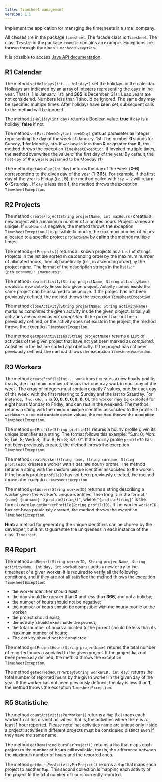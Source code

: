 ```yaml
---
title: Timesheet management
version: 1.1
---
```


<!--
> To generate html and pdf use
> ```bash
> $ pandoc -s -f markdown+Smart requirements.md -c .css.css -o requirements.html
> $ pandoc -s -f markdown+Smart requirements.md -o requirements.pdf
> ```
-->

Implement the application for managing the timesheets in a small company.

All classes are in the package `timesheet`. The facade class is `Timesheet`. The class `TestApp` in the package `example` contains an example. Exceptions are thrown through the class `TimesheetException`. 

It is possible to access [Java API documentation](http://softeng.polito.it/courses/docs/api/index.html). 

## R1 Calendar

The method `setHolidays(int... holidays)` set the holidays in the calendar. Holidays are indicated by an array of integers representing the days in the year. That is, **1** is January, 1st; and **365** is December, 31st. Leap years are not considered. Numbers less than **1** should be ignored. The same day may be specified multiple times. After holidays have been set, subsequent calls to the method will be ignored.

The method `isHoliday(int day)` returns a Boolean value: **true** if `day` is a holiday; **false** if not.

The method `setFirstWeekDay(int weekDay)` gets as parameter an integer representing the day of the week of January, 1st. The number **0** stands for Sunday, **1** for Monday, etc. If `weekDay` is less than **0** or greater than **6**, the method throws the exception `TimesheetException`. If invoked multiple times, the method overwrites the value of the first day of the year. By default, the first day of the year is assumed to be Monday (**1**).

The method `getWeekDay(int day)` returns the day of the week (**0-6**) corresponding to the given day of the year (**1-365**). For example, if the first day of the year is Friday (i.e., **5**), the method called with `day = 2` will return **6** (Saturday). If `day` is less than **1**, the method throws the exception `TimesheetException`.

## R2 Projects

The method `createProject(String projectName, int maxHours)` creates a new project with a maximum number of allocated hours. Project names are unique. If `maxHours` is negative, the method throws the exception `TimesheetException`. It is possible to modify the maximum number of hours allocated to a specific project `projectName` by calling the method multiple times.

The method `getProjects()` returns all known projects as a `List` of strings. Projects in the list are sorted in descending order by the maximum number of allocated hours, then alphabetically (i.e., in ascending order) by the project name. The format of the description strings in the list is: `"{projectName}: {maxHours}"`.

The method `createActivity(String projectName, String activityName)` creates a new activity linked to a given project. Activity names inside the same project can be assumed to be unique. If the project has not been previously defined, the method throws the exception `TimesheetException`.

The method `closeActivity(String projectName, String activityName)` marks as *completed* the given activity inside the given project. Initially all activities are marked as *not completed*. If the project has not been previously defined, or the activity does not exists in the project, the method throws the exception `TimesheetException`.

The method `getOpenActivities(String projectName)` returns a `List` of activities of the given project that have not yet been marked as *completed*. Activities in the list are sorted alphabetically. If the project has not been previously defined, the method throws the exception `TimesheetException`.

## R3 Workers

The method `createProfile(int... workHours)` creates a new hourly profile, that is, the maximum number of hours that one may work in each day of the week. The array of integers must contain exactly 7 values, one for each day of the week, with the first referring to Sunday and the last to Saturday. For instance, if `workHours` is **[0, 8, 8, 8, 8, 8, 0]**, the worker may be exploited for eight hours Monday to Friday, and can rest in the weekend. The method returns a string with the random unique identifier associated to the profile. If `workHours` does not contain seven values, the method throws the exception `TimesheetException`. 

The method `getProfile(String profileID)` returns a hourly profile given its unique identifier as a string. The format follows this example: "Sun: 0; Mon: 8; Tue: 8; Wed: 8; Thu: 8; Fri: 8; Sat: 0". If the hourly profile `profileID` has not been previously created, the method throws the exception `TimesheetException`. 

The method `createWorker(String name, String surname, String profileID)` creates a worker with a definite hourly profile. The method returns a string with the random unique identifier associated to the worker. If the hourly profile `profileID` has not been previously created, the method throws the exception `TimesheetException`. 

The method `getWorker(String workerID)` returns a string describing a worker given the worker's unique identifier. The string is in the format `"{name} {surname} ({profileString})"`, where `"{profileString}"` is the format used by `getWorkerProfile(String profileID)`. If the worker `workerID` has not been previously created, the method throws the exception `TimesheetException`. 

**Hint:** a method for generating the unique identifiers can be chosen by the developer, but it must guarantee the uniqueness in each instance of the class `Timesheet`.

## R4 Report

The method `addReport(String workerID, String projectName, String activityName, int day, int workedHours)` adds a new entry to the timesheet of a given worker. It is required to verify all the following conditions, and if they are not all satisfied the method throws the exception `TimesheetException`:

* the worker identifier should exist;
* the day should be greater than **0** and less than **366**, and not a holiday;
* the number of hours should not be negative;
* the number of hours should be compatible with the hourly profile of the worker;
* the project should exist;
* the activity should exist inside the project;
* the total number of hours allocated to the project should be less than its maximum number of hours;
* The activity should not be completed.

The method `getProjectHours(String projectName)` returns the total number of reported hours associated to the given project. If the project has not been previously defined, the method throws the exception `TimesheetException`.

The method `getWorkedHoursPerDay(String workerID, int day)` returns the total number of reported hours by the given worker in the given day of the year. If the worker has not been previously defined, the day is less than **1**, the method throws the exception `TimesheetException`.

## R5 Statistiche

The method `countActivitiesPerWorker()` returns a `Map` that maps each worker to all his distinct activities, that is, the activities where there is at least **1** hour reported. Please note that activities name are unique only inside a project: activities in different projects must be considered distinct even if they have the same name.

The method `getRemainingHoursPerProject()` returns a `Map` that maps each project to the number of hours still available, that is, the difference between the maximum number of hours and the reported ones.

The method `getHoursPerActivityPerProject()` returns a `Map` that maps each project to another `Map`. This second collection is mapping each activity of the project to the total number of hours currently reported.
